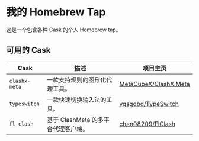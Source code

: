 # 我的 Homebrew Tap

这是一个包含各种 Cask 的个人 Homebrew tap。

## 可用的 Cask

| Cask          | 描述                                      | 项目主页                                             |
|---------------|--------------------------------------------------|------------------------------------------------------|
| `clashx-meta` | 一款支持规则的图形化代理工具。              | [MetaCubeX/ClashX.Meta](https://github.com/MetaCubeX/ClashX.Meta) |
| `typeswitch`  | 一款快速切换输入法的工具。 | [ygsgdbd/TypeSwitch](https://github.com/ygsgdbd/TypeSwitch)   |
| `fl-clash`    | 基于 ClashMeta 的多平台代理客户端。        | [chen08209/FlClash](https://github.com/chen08209/FlClash)     |